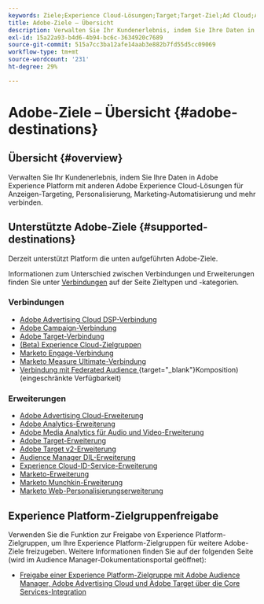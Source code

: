 ```yaml
---
keywords: Ziele;Experience Cloud-Lösungen;Target;Target-Ziel;Ad Cloud;Advertising Cloud;Audience Manager;Adobe Target-Ziel;Target;Audience Manager-Ziel;
title: Adobe-Ziele – Übersicht
description: Verwalten Sie Ihr Kundenerlebnis, indem Sie Ihre Daten in Platform mit anderen Adobe Experience Cloud-Lösungen für Anzeigen-Targeting, Personalisierung, Marketing-Automatisierung und mehr verbinden
exl-id: 15a22a93-b4d6-4b94-bc6c-3634920c7689
source-git-commit: 515a7cc3ba12afe14aab3e882b7fd55d5cc09069
workflow-type: tm+mt
source-wordcount: '231'
ht-degree: 29%

---
```


# Adobe-Ziele – Übersicht {#adobe-destinations}

## Übersicht {#overview}

Verwalten Sie Ihr Kundenerlebnis, indem Sie Ihre Daten in Adobe Experience Platform mit anderen Adobe Experience Cloud-Lösungen für Anzeigen-Targeting, Personalisierung, Marketing-Automatisierung und mehr verbinden.

## Unterstützte Adobe-Ziele {#supported-destinations}

Derzeit unterstützt Platform die unten aufgeführten Adobe-Ziele.

Informationen zum Unterschied zwischen Verbindungen und Erweiterungen finden Sie unter [Verbindungen](../../destination-types.md#connections) auf der Seite Zieltypen und -kategorien.

### Verbindungen

* [Adobe Advertising Cloud DSP-Verbindung](/help/destinations/catalog/advertising/adobe-advertising-cloud-connection.md)
* [Adobe Campaign-Verbindung](../email-marketing/adobe-campaign.md)
* [Adobe Target-Verbindung](/help/destinations/catalog/personalization/adobe-target-connection.md)
* [(Beta) Experience Cloud-Zielgruppen](/help/destinations/catalog/adobe/experience-cloud-audiences.md)
* [Marketo Engage-Verbindung](/help/destinations/catalog/adobe/marketo-engage.md)
* [Marketo Measure Ultimate-Verbindung](/help/destinations/catalog/adobe/marketo-measure-ultimate.md)
* [Verbindung mit Federated Audience ](https://www.adobe.com/go/destinations-federated-audience-composition){target="_blank"}Komposition) (eingeschränkte Verfügbarkeit)

### Erweiterungen

* [Adobe Advertising Cloud-Erweiterung](../advertising/adobe-advertising-cloud.md)
* [Adobe Analytics-Erweiterung](../analytics/adobe-analytics.md)
* [Adobe Media Analytics für Audio und Video-Erweiterung](../analytics/adobe-video-analytics.md)
* [Adobe Target-Erweiterung](../personalization/adobe-target.md)
* [Adobe Target v2-Erweiterung](../personalization/adobe-target-v2.md)
* [Audience Manager DIL-Erweiterung](../data-management/aam-dil-extension.md)
* [Experience Cloud-ID-Service-Erweiterung](../personalization/adobe-ecid.md)
* [Marketo-Erweiterung](../email/marketo.md)
* [Marketo Munchkin-Erweiterung](../email/marketo-munchkin.md)
* [Marketo Web-Personalisierungserweiterung](../personalization/marketo-web-personalization.md)

## Experience Platform-Zielgruppenfreigabe

Verwenden Sie die Funktion zur Freigabe von Experience Platform-Zielgruppen, um Ihre Experience Platform-Zielgruppen für weitere Adobe-Ziele freizugeben. Weitere Informationen finden Sie auf der folgenden Seite (wird im Audience Manager-Dokumentationsportal geöffnet):

* [Freigabe einer Experience Platform-Zielgruppe mit Adobe Audience Manager, Adobe Advertising Cloud und Adobe Target über die Core Services-Integration](https://experienceleague.adobe.com/docs/audience-manager/user-guide/implementation-integration-guides/integration-experience-platform/aam-aep-audience-sharing.html?lang=de)
